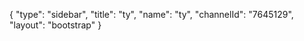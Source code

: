 {
    "type": "sidebar",
    "title": "ty",
    "name": "ty",
    "channelId": "7645129",
    "layout": "bootstrap"
}